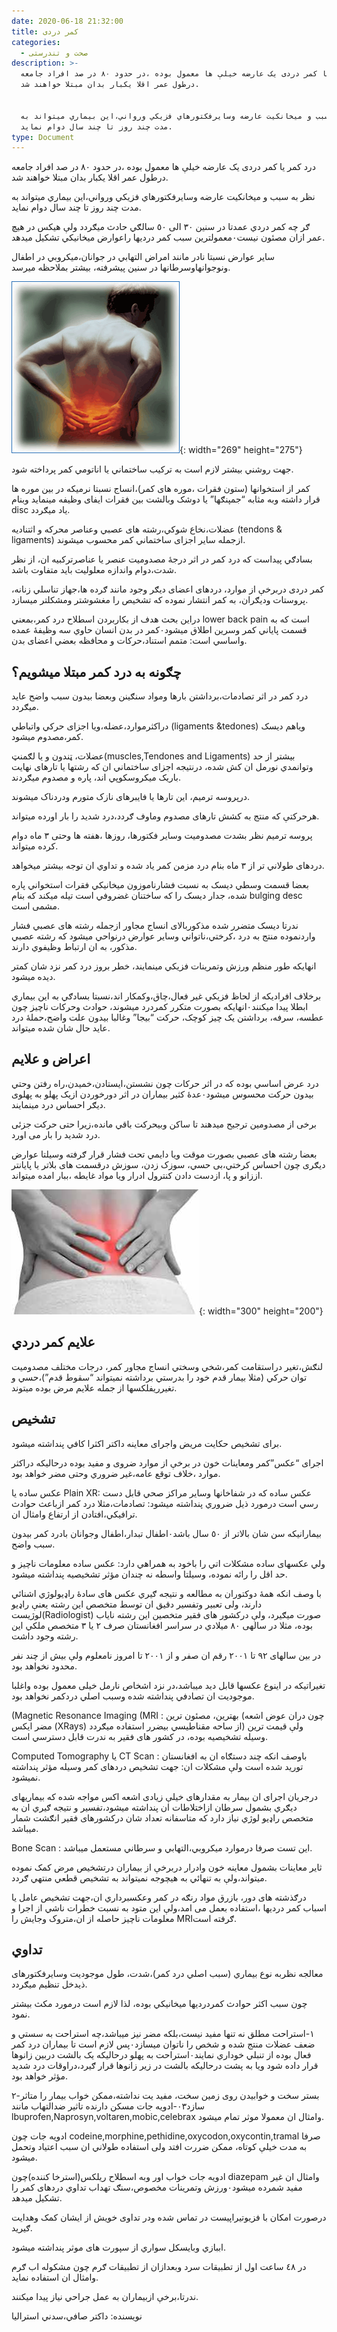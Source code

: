 ```yaml
---
date: 2020-06-18 21:32:00
title: کمر دردی
categories:
  - صحت و تندرستی
description: >-
  درد کمر یا کمر دردی يک عارضه خيلې ها معمول بوده ،در حدود ٨٠ در صد افراد جامعه
  درطول عمر اقلا يکبار بدان مبتلا خواهند شد.


  نظر به سبب و ميخانکيت عارضه وسايرفکتورهاي فزيکي ورواني،اين بيماري ميتواند به
  مدت چند روز تا چند سال دوام نمايد.
type: Document
---
```


درد کمر یا کمر دردی يک عارضه خيلې ها معمول بوده ،در حدود ٨٠ در صد افراد جامعه درطول عمر اقلا يکبار بدان مبتلا خواهند شد.

نظر به سبب و ميخانکيت عارضه وسايرفکتورهاي فزيکي ورواني،اين بيماري ميتواند به مدت چند روز تا چند سال دوام نمايد.

ګر چه کمر دردي عمدتا در سنين ٣٠ الی ٥٠ سالګي حادث ميګردد ولې هيکس در هيچ عمر ازان مصئون نيست٠معمولترين سبب کمر درديها راعوارض ميخانيکي تشکيل ميدهد.

ساير عوارض نسبتا نادر مانند امراض التهابي در جوانان،ميکروبي در اطفال ونوجوانهاوسرطانها در سنين پيشرفته، بيشتر بملاحظه ميرسد.

![](/uploads/کمردردی.png){: width="269" height="275"}

جهت روشني بيشتر لازم است به ترکيب ساختماني يا اناتومي کمر پرداخته شود.

کمر از استخوانها (ستون فقرات ،موره های کمر)،انساج نسبتا نرميکه در بين موره ها قرار داشته وبه مثابه “جمپنګها” يا دوشک وبالشت بين فقرات ايفای وظيفه مينمايد وبنام disc ياد ميګردد.

عضلات،نخاع شوکي،رشته های عصبي وعناصر محرکه و اثتناديه (tendons & ligaments) ازجمله ساير اجزای ساختماني کمر محسوب ميشوند.

بسادګي پيداست که درد کمر در اثر درجۀ مصدوميت عنصر يا عناصرترکبيه ان، از نظر شدت،دوام واندازه معلوليت بايد متفاوت باشد.

کمر دردی دربرخې از موارد، دردهای اعضای ديګر وجود مانند ګرده ها،جهاز تناسلي زنانه، پروستات وديګران، به کمر انتشار نموده که تشخيص را مغشوشتر ومشکلتر ميسازد.

دراين بحث هدف از بکاربردن اسطلاح درد کمر،بمعني lower back pain است که به قسمت پاياني کمر وسرين اطلاق ميشود٠کمر در بدن انسان حاوي سه وظيفۀ عمده واساسي است: متمم استناد،حرکات و محافظه بعضي اعضای بدن.

## چګونه به درد کمر مبتلا ميشويم؟

درد کمر در اثر تصادمات،برداشتن بارها ومواد سنګينن وبعضا بيدون سبب واضح عايد ميګردد.

دراکثرموارد،عضله،ويا اجزای حرکي واتباطي (ligaments &tedones) وياهم ديسک کمر،مصدوم ميشود.

عضلات، ټندون و يا لګمنټ(muscles,Tendones and Ligaments) بيشتر از حد وتوانمدي نورمل ان کش شده، درنتيجه اجزای ساختماني ان که رشتها يا تارهای نهايت باريک ميکروسکوپي اند، پاره و مصدوم ميګردند.

درپروسه ترميم، اين تارها يا فايبرهای نازک متورم ودردناک ميشوند.

هرحرکتې که منتج به کشش تارهای مصدوم وماوف ګردد،درد شديد را بار اورده ميتواند.

پروسه ترميم نظر بشدت مصدوميت وساير فکتورها، روزها ،هفته ها وحتی ٣ ماه دوام کرده ميتواند.

دردهای طولاني تر از ٣ ماه بنام درد مزمن کمر ياد شده و تداوي ان توجه بيشتر ميخواهد.

بعضا قسمت وسطي ديسک به نسبت فشارناموزون ميخانيکي فقرات استخواني پاره شده، جدار ديسک را که ساختنان غضروفي است تيله ميکند که بنام bulging desc مشمی است.

ندرتا ديسک متضرر شده مذکوربالای انساج مجاور ازجمله رشته های عصبي فشار واردنموده منتج به درد ،کرختي،ناتواني وساير عوارض درنواحي ميشود که رشته عصبي مذکور، به ان ارتباط وظيفوي دارند.

انهايکه طور منظم ورزش وتمرينات فزيکي مينمايند، خطر بروز درد کمر نزد شان کمتر ديده ميشود.

برخلاف افراديکه از لحاظ فزيکي غير فعال،چاق،وکمکار اند،نسبتا بسادګي به اين بيماري ابطلا پيدا ميکنند٠انهايکه بصورت متکرر کمردرد ميشوند، حوادث وحرکات ناچيز چون عطسه، سرفه، برداشتن يک چيز کوچک، حرکت “بيجا” وغالبا بيدون علت واضح،حملۀ درد عايد حال شان شده ميتواند.

## اعراض و علايم

درد عرض اساسي بوده که در اثر حرکات چون نشستن،ايستادن،خميدن،راه رفتن وحتي بيدون حرکت محسوس ميشود٠عدۀ کثير بيماران در اثر دورخوردن ازيک پهلو به پهلوی ديګر احساس درد مينمايند.

برخی از مصدومين ترجيح ميدهند تا ساکن وبيحرکت باقي مانده،زيرا حتی حرکت جزئی درد شديد را بار می اورد.

بعضا رشته های عصبي بصورت موقت ويا دايمي تحت فشار قرار ګرفته وسيلتا عوارض ديګری چون احساس کرختي،بی حسي، سوزک زدن، سوزش درقسمت های بلاتر يا پايانتر اززانو و پا، ازدست دادن کنترول ادرار ويا مواد غايطه ،ببار امده ميتواند.

![](/uploads/kamardardi.jpg){: width="300" height="200"}

## علايم کمر دردي

لنګش،تغير دراستقامت کمر،شخي وسختي انساج مجاور کمر، درجات مختلف مصدوميت توان حرکي (مثلا بيمار قدم خود را بدرستي برداشته نميتواند “سقوط قدم”)،حسي و تغيرريفلکسها از جمله علايم مرض بوده ميتوند.

## تشخيص

برای تشخيص حکايت مريض واجرای معاينه داکتر اکثرا کافي پنداشته ميشود.

اجرای “عکس”کمر ومعاينات خون در برخې از موارد ضروی و مفيد بوده درحاليکه دراکثر موارد ،خلاف توقع عامه،غير ضروري وحتی مضر خواهد بود.

عکس ساده يا Plain XR: عکس ساده که در شفاخانها وساير مراکز صحي قابل دست رسي است درمورد ذيل ضروري پنداشته ميشود: تصادمات،مثلا درد کمر ازباعث حوادث ترافيکي،افتادن از ارتفاع وامثال ان.

بيمارانيکه سن شان بالاتر از ٥٠ سال باشد٠اطفال تبدار،اطفال وجوانان بادرد کمر بيدون سبب واضح.

ولي عکسهای ساده مشکلات اتي را باخود به همراهي دارد: عکس ساده معلومات ناچيز و حد اقل را رائه نموده، وسيلتا واسطه نه چندان مؤثر تشخيصيه پنداشته ميشود.

با وصف انکه همۀ دوکتوران به مطالعه و نتيجه ګيري عکس های سادۀ راډيولوژي اشنائي دارند، ولی تعبير وتفسير دقيق ان توسط متخصص اين رشته يعنې راډيو لوژيست(Radiologist) صورت ميګيرد، ولې درکشور های فقير متخصين اين رشته ناياب بوده، مثلا در سالهی ٨٠ ميلادي در سراسر افغانستان صرف ٢ يا ٣ متخصص ملکي اين رشته وجود داشت.

در بين سالهای ٩٢ تا ٢٠٠١ رقم ان صفر و از ٢٠٠١ تا امروز نامعلوم ولې بيش از چند نفر محدود نخواهد بود.

تغيراتيکه در اينوع عکسها قابل ديد ميباشد،در نزد اشخاص نارمل خيلی معمول بوده واغلبا موجوديت ان تصادفي پنداشته شده وسبب اصلي دردکمر نخواهد بود.

(Magnetic Resonance Imaging (MRI : بهترين، مصئون ترين (چون دران عوض اشعه مضر ايکس (XRays) از ساحه مقناطيسي بيضرر استفاده ميګردد) ولې قيمت ترين وسيله تشخيصيه بوده، در کشور های فقير به ندرت قابل دسترسي است.

Computed Tomography يا CT Scan : باوصف انکه چند دستګاه ان به افغانستان توريد شده است ولې مشکلات ان: جهت تشخيص دردهای کمر وسيله مؤثر پنداشته نميشود.

درجريان اجرای ان بيمار به مقدارهای خيلې زيادی اشعه اکس مواجه شده که بيماريهای ديګري بشمول سرطان ازاختلاطات ان پنداشته ميشود،تفسير و نتيجه ګيري ان به متخصص راډيو لوژي نياز دارد که متاسفانه تعداد شان درکشورهای فقير انګشت شمار ميباشد.

Bone Scan : اين تست صرفا درموارد ميکروبي،التهابي و سرطاني مستعمل ميباشد.

ثاير معاينات بشمول معاينه خون وادرار دربرخې از بيماران درتشخيص مرض کمک نموده ميتواند،ولې به تنهائي به هيچوجه نميتواند به تشخيص قطعي منتهي ګردد.

درګذشته های دور، بازرق مواد رنګه در کمر وعکسبرداري ان،جهت تشخيص عامل يا اسباب کمر درديها ،استفاده بعمل می امد،ولې اين متود به نسبت خطرات ناشي از اجرا و معلومات ناچيز حاصله از ان،متروک وجايش را MRIګرفته است.

## تداوي

معالجه نظربه نوع بيماري (سبب اصلي درد کمر)،شدت، طول موجوديت وسايرفکتورهای ذيدخل تنظيم ميګردد.

چون سبب اکثر حوادث کمردرديها ميخانيکي بوده، لذا لازم است درمورد مکث بيشتر نمود.

١-استراحت مطلق نه تنها مفيد نيست،بلکه مضر نيز ميباشد،چه استراحت به سستي و ضعف عضلات منتج شده و شخص را ناتوان ميسازد٠پس لازم است تا بيماران درد کمر فعال بوده از تنبلي خوداري نمايند٠استراحت به پهلو درحاليکه يک بالشت دربين زانوها قرار داده شود ويا به پشت درحاليکه بالشت در زير زانوها قرار ګيرد،دراوقات درد شديد مؤثر خواهد بود.

۲-بستر سخت و خوابيدن روی زمين سخت، مفيد يت نداشته،ممکن خواب بيمار را متاثر سازد٠٣-ادويه جات مسکن دارنده تاثير ضدالتهاب مانند lbuprofen,Naprosyn,voltaren,mobic,celebrax وامثال ان معمولا موثر تمام ميشود.

ادويه جات چون codeine,morphine,pethidine,oxycodon,oxycontin,tramal صرفا به مدت خيلې کوتاه، ممکن ضررت افتد ولی استفاده طولاني ان سبب اعتياد وتحمل ميشود.

ادويه جات خواب اور وبه اسطلاح ريلکس(استرخا کننده)چون diazepam وامثال ان غير مفيد شمرده ميشود٠ورزش وتمرينات مخصوص،سنګ تهداب تداوي دردهای کمر را تشکيل ميدهد.

درصورت امکان با فزيوتيراپیست در تماس شده ودر تداوی خويش از ايشان کمک وهدايت ګيريد.

اببازي وبايسکل سواري از سپورت های موثر پنداشته ميشود.

در ٤٨ ساعت اول از تطبيقات سرد وبعدازان از تطبيقات ګرم چون مشکوله اب ګرم وامثال ان استفاده نمايد.

ندرتا،برخې ازبيماران به عمل جراحي نياز پيدا ميکنند.

نویسنده: داکتر صافي،سدني استراليا